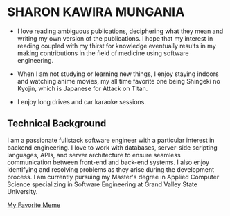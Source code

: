 # SHARON KAWIRA MUNGANIA

- I love reading ambiguous publications, deciphering what they mean and writing my own version of the publications. I hope that my interest in reading coupled with my thirst for knowledge eventually results in my making contributions in the field of medicine using software engineering.

- When I am not studying or learning new things, I enjoy staying indoors and watching anime movies, my all time favorite one being Shingeki no Kyojin, which is Japanese for Attack on Titan.

- I enjoy long drives and car karaoke sessions.

## Technical Background
I am a passionate fullstack software engineer with a particular interest in backend engineering. I love to work with databases, server-side scripting languages, APIs, and server architecture to ensure seamless communication between front-end and back-end systems. I also enjoy identifying and resolving problems as they arise during the development process. I am currently pursuing my Master's degree in Applied Computer Science specializing in Software Engineering at Grand Valley State University.

[My Favorite Meme](https://global.discourse-cdn.com/spiceworks/original/4X/5/9/1/591f9c74b350da32559240aef950d7d548864e2c.png)
